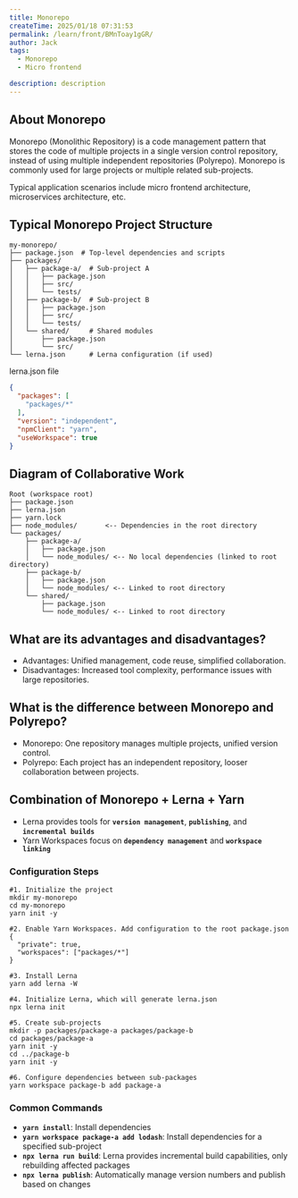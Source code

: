 ```yaml
---
title: Monorepo
createTime: 2025/01/18 07:31:53
permalink: /learn/front/BMnToay1gGR/
author: Jack
tags:
  - Monorepo
  - Micro frontend

description: description
---
```


## About Monorepo

Monorepo (Monolithic Repository) is a code management pattern that stores the code of multiple projects in a single version control repository, instead of using multiple independent repositories (Polyrepo). Monorepo is commonly used for large projects or multiple related sub-projects.

Typical application scenarios include micro frontend architecture, microservices architecture, etc.

## Typical Monorepo Project Structure
```
my-monorepo/
├── package.json  # Top-level dependencies and scripts
├── packages/
│   ├── package-a/  # Sub-project A
│   │   ├── package.json
│   │   ├── src/
│   │   └── tests/
│   ├── package-b/  # Sub-project B
│   │   ├── package.json
│   │   ├── src/
│   │   └── tests/
│   └── shared/     # Shared modules
│       ├── package.json
│       └── src/
└── lerna.json      # Lerna configuration (if used)
```

lerna.json file
```json
{
  "packages": [
    "packages/*"
  ],
  "version": "independent",
  "npmClient": "yarn",
  "useWorkspace": true
}
```

## Diagram of Collaborative Work
```
Root (workspace root)
├── package.json
├── lerna.json
├── yarn.lock
├── node_modules/       <-- Dependencies in the root directory
└── packages/
    ├── package-a/
    │   ├── package.json
    │   └── node_modules/ <-- No local dependencies (linked to root directory)
    ├── package-b/
    │   ├── package.json
    │   └── node_modules/ <-- Linked to root directory
    └── shared/
        ├── package.json
        └── node_modules/ <-- Linked to root directory
```

## What are its advantages and disadvantages?

- Advantages: Unified management, code reuse, simplified collaboration.
- Disadvantages: Increased tool complexity, performance issues with large repositories.

## What is the difference between Monorepo and Polyrepo?

- Monorepo: One repository manages multiple projects, unified version control.
- Polyrepo: Each project has an independent repository, looser collaboration between projects.

## Combination of Monorepo + Lerna + Yarn

- Lerna provides tools for **`version management`**, **`publishing`**, and **`incremental builds`**
- Yarn Workspaces focus on **`dependency management`** and **`workspace linking`**

### Configuration Steps

```Shell
#1. Initialize the project
mkdir my-monorepo
cd my-monorepo
yarn init -y

#2. Enable Yarn Workspaces. Add configuration to the root package.json
{
  "private": true,
  "workspaces": ["packages/*"]
}

#3. Install Lerna
yarn add lerna -W

#4. Initialize Lerna, which will generate lerna.json
npx lerna init

#5. Create sub-projects
mkdir -p packages/package-a packages/package-b
cd packages/package-a
yarn init -y
cd ../package-b
yarn init -y

#6. Configure dependencies between sub-packages
yarn workspace package-b add package-a
```

### Common Commands

- **`yarn install`**: Install dependencies
- **`yarn workspace package-a add lodash`**: Install dependencies for a specified sub-project
- **`npx lerna run build`**: Lerna provides incremental build capabilities, only rebuilding affected packages
- **`npx lerna publish`**: Automatically manage version numbers and publish based on changes









